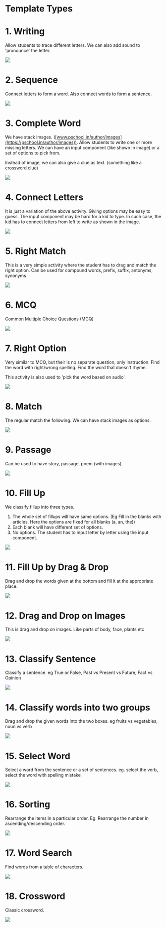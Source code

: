 # Template Types

# 1. Writing

Allow students to trace different letters. We can also add sound to 'pronounce'
the letter.

![](screenshots/01_writing.png)

# 2. Sequence

Connect letters to form a word. Also connect words to form a sentence.

![](screenshots/02_sequence.png)

# 3. Complete Word

We have stack images.
([www.pschool.in/author/images](https://pschool.in/author/images)). Allow
students to write one or more missing letters. We can have an input component
(like shown in image) or a set of options to pick from.

Instead of image, we can also give a clue as text. (something like a crossword
clue)

![](screenshots/03_completeWord.png)

# 4. Connect Letters

It is just a variation of the above activity. Giving options may be easy to
guess. The input component may be hard for a kid to type. In such case, the kid
has to connect letters from left to write as shown in the image.

![](screenshots/04_connectLetters.png)

# 5. Right Match

This is a very simple activity where the student has to drag and match the right
option. Can be used for compound words, prefix, suffix, antonyms, synonyms

![](screenshots/05_completePuzzle.png)

# 6. MCQ

Common Multiple Choice Questions (MCQ)

![](screenshots/06_mcq.png)

# 7. Right Option

Very similar to MCQ, but their is no separate question, only instruction. Find
the word with right/wrong spelling. Find the word that doesn't rhyme.

This activity is also used to 'pick the word based on audio'.

![](screenshots/07_rightOne.png)

# 8. Match

The regular match the following. We can have stack images as options.

![](screenshots/08_match.png)

# 9. Passage

Can be used to have story, passage, poem (with images).

![](screenshots/09_passage.png)

# 10. Fill Up

We classify fillup into three types.

1. The whole set of fillups will have same options. (Eg Fill in the blanks with
   articles. Here the options are fixed for all blanks (a, an, the))
2. Each blank will have different set of options.
3. No options. The student has to input letter by letter using the input
   component.

![](screenshots/10_fillup.png)

# 11. Fill Up by Drag & Drop

Drag and drop the words given at the bottom and fill it at the appropriate
place.

![](screenshots/11_fillupDragDrop.png)

# 12. Drag and Drop on Images

This is drag and drop on images. Like parts of body, face, plants etc

![](screenshots/12_drag-drop-image.png)

# 13. Classify Sentence

Classify a sentence. eg True or False, Past vs Present vs Future, Fact vs
Opinion

![](screenshots/13_classify.png)

# 14. Classify words into two groups

Drag and drop the given words into the two boxes. eg fruits vs vegetables, noun
vs verb

![](screenshots/14_group.png)

# 15. Select Word

Select a word from the sentence or a set of sentences. eg. select the verb,
select the word with spelling mistake

![](screenshots/15_select_word.png)

# 16. Sorting

Rearrange the items in a particular order. Eg: Rearrange the number in
ascending/descending order.

![](screenshots/16_sorting.png)

# 17. Word Search

Find words from a table of characters.

![](screenshots/17_wordsearch.png)

# 18. Crossword

Classic crossword.

![](screenshots/18_crossword.png)
